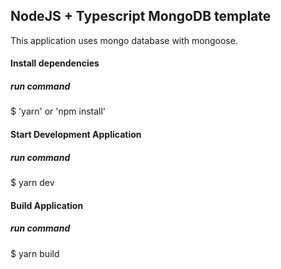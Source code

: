 ## NodeJS + Typescript MongoDB template

This application uses mongo database with mongoose.

#### Install dependencies

##### run command

\$ 'yarn' or 'npm install'

#### Start Development Application

##### run command

\$ yarn dev

#### Build Application

##### run command

\$ yarn build
